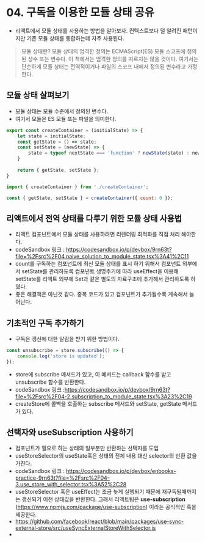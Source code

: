 # 04. 구독을 이용한 모듈 상태 공유
- 리액트에서 모듈 상태를 사용하는 방법을 알아보자. 컨텍스트보다 덜 알려진 패턴이지만 기존 모듈 상태를 통합하는데 자주 사용된다.

> 모듈 상태란?
> 모듈 상태의 엄격한 정의는 ECMAScript(ES) 모듈 스코프에 정의된 상수 또는 변수다.
> 이 책에서는 엄격한 정의를 따르지는 않을 것이다. 여기서는 단순하게 모듈 상태는 전역적이거나 파일의 스코프 내에서 정의된 변수라고 가정한다.

## 모듈 상태 살펴보기
- 모듈 상태는 모듈 수준에서 정의된 변수다.
- 여기서 모듈은 ES 모듈 또는 파일을 의미한다.

```javascript
export const createContainer = (initialState) => {
    let state = initialState;
    const getState = () => state;
    const setState = (newState) => {
        state = typeof nextState === 'function' ? newState(state) : newState;
    }
    
    return { getState, setState };
}

import { createContainer } from './createContainer';

const { getState, setState } = createContainer({ count: 0 });
```

## 리액트에서 전역 상태를 다루기 위한 모듈 상태 사용법
- 리액트 컴포넌트에서 모듈 상태를 사용하려면 리렌더링 최적화를 직접 처리 해야한다.
- codeSandbox 링크 : https://codesandbox.io/p/devbox/9rn63t?file=%2Fsrc%2F04.naive_solution_to_module_state.tsx%3A41%2C11
- count를 구독하는 컴포넌트에 최신 모듈 상태를 표시 하기 위해서 컴포넌트 외부에서 setState를 관리하도록 컴포넌트 생명주기에 따라 useEffect을 이용해 setState를 리액트 외부에 Set과 같은 별도의 자료구조에 추가해서 관리하도록 하였다.
- 좋은 해결책은 아닌것 같다. 중복 코드가 있고 컴포넌트가 추가될수록 계속해서 늘어난다.

## 기초적인 구독 추가하기
- 구독은 갱신에 대한 알림을 받기 위한 방법이다.

```javascript
const unsubscribe = store.subscribe(() => {
    console.log('store is updated');
});
```
- store에 subscribe 메서드가 있고, 이 메서드는 callback 함수를 받고 unsubscribe 함수를 반환한다.
- codeSandbox 링크 :https://codesandbox.io/p/devbox/9rn63t?file=%2Fsrc%2F04-2.subscription_to_module_state.tsx%3A23%2C19
- createStore에 콜백을 호출하는 subscribe 메서드와 setState, getState 메서드가 있다.

## 선택자와 useSubscription 사용하기
- 컴포넌트가 필요로 하는 상태의 일부분만 반환하는 선택자를 도입
- useStoreSelector의 useState훅은 상태의 전체 내용 대신 selector의 반환 값을 가진다.
- codeSandbox 링크 : https://codesandbox.io/p/devbox/enbooks-practice-9rn63t?file=%2Fsrc%2F04-3.use_store_with_selector.tsx%3A52%2C28
- useStoreSelector 훅은 useEffect는 조금 늦게 실행되기 때문에 재구독될때까지는 갱신되기 이전 상태값을 반환한다. 그래서 리액트팀은 **use-subscription** (https://www.npmjs.com/package/use-subscription) 이라는 공식적인 훅을 제공한다.
- https://github.com/facebook/react/blob/main/packages/use-sync-external-store/src/useSyncExternalStoreWithSelector.js
- 
